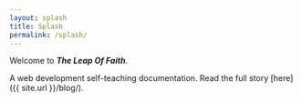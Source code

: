 ```yaml
---
layout: splash
title: Splash
permalink: /splash/
---
```


Welcome to **_The Leap Of Faith_**.

A web development self-teaching documentation.
Read the full story [here]({{ site.url }}/blog/).
